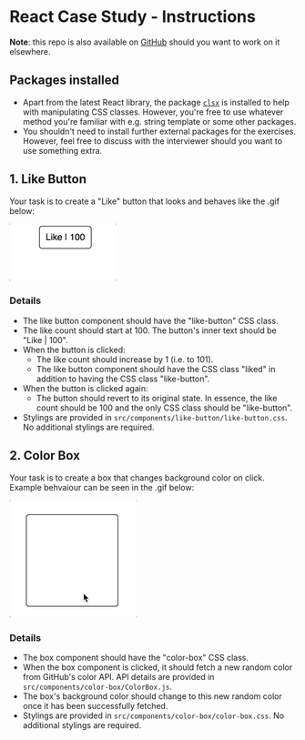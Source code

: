 # React Case Study - Instructions

**Note**: this repo is also available on [GitHub](https://github.com/bnguyensn/react-case-study) should you want to work on it elsewhere.

## Packages installed

- Apart from the latest React library, the package [`clsx`](https://www.npmjs.com/package/clsx) is installed to help with manipulating CSS classes. However, you're free to use whatever method you're familiar with e.g. string template or some other packages.
- You shouldn't need to install further external packages for the exercises. However, feel free to discuss with the interviewer should you want to use something extra.

## 1. Like Button

Your task is to create a "Like" button that looks and behaves like the .gif
below:

![Like button](like-button.gif)

### Details

- The like button component should have the "like-button" CSS class.
- The like count should start at 100. The button's inner text should be "Like | 100".
- When the button is clicked:
  - The like count should increase by 1 (i.e. to 101).
  - The like button component should have the CSS class "liked" in addition to having the CSS class "like-button".
- When the button is clicked again:
  - The button should revert to its original state. In essence, the like count should be 100 and the only CSS class should be "like-button".
- Stylings are provided in `src/components/like-button/like-button.css`. No additional stylings are required.

## 2. Color Box

Your task is to create a box that changes background color on click. Example behvaiour can be seen in the .gif below:

![Color box](color-box.gif)

### Details

- The box component should have the "color-box" CSS class.
- When the box component is clicked, it should fetch a new random color from GitHub's color API. API details are provided in `src/components/color-box/ColorBox.js`.
- The box's background color should change to this new random color once it has been successfully fetched.
- Stylings are provided in `src/components/color-box/color-box.css`. No additional stylings are required.
